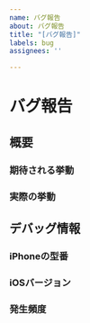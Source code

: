 ```yaml
---
name: バグ報告
about: バグ報告
title: "[バグ報告]"
labels: bug
assignees: ''

---
```


# バグ報告
## 概要
### 期待される挙動

### 実際の挙動

## デバッグ情報
### iPhoneの型番

### iOSバージョン

### 発生頻度
